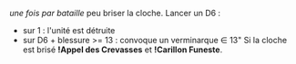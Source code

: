_une fois par bataille_ peu briser la cloche. Lancer un D6 :
* sur 1 : l'unité est détruite
* sur D6 + blessure >= 13 : convoque un verminarque ∈ 13"
Si la cloche est brisé **!Appel des Crevasses** et **!Carillon Funeste**.